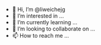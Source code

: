- 👋 Hi, I’m @liweichejg
- 👀 I’m interested in ...
- 🌱 I’m currently learning ...
- 💞️ I’m looking to collaborate on ...
- 📫 How to reach me ...

<!---
liweichejg/liweichejg is a ✨ special ✨ repository because its `README.md` (this file) appears on your GitHub profile.
You can click the Preview link to take a look at your changes.
--->
